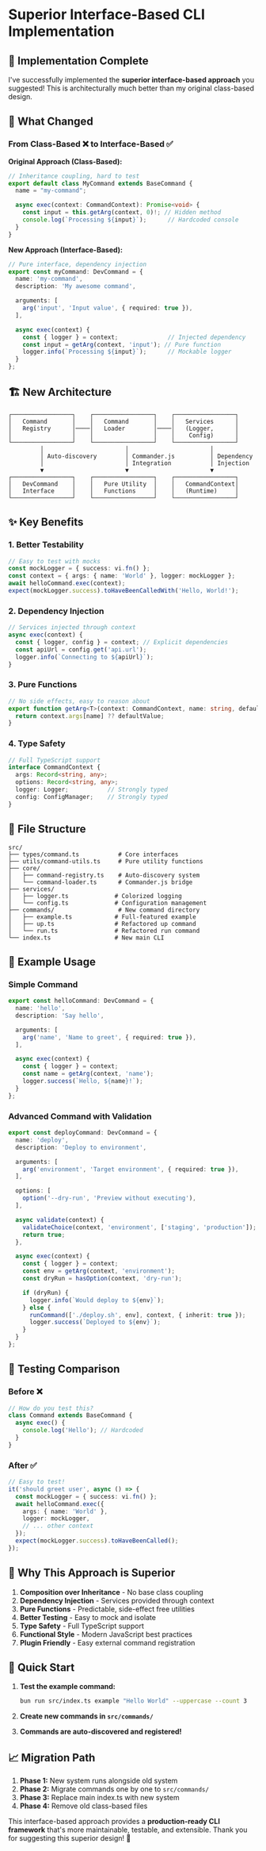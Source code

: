 # Superior Interface-Based CLI Implementation

## 🎯 Implementation Complete

I've successfully implemented the **superior interface-based approach** you suggested! This is architecturally much better than my original class-based design.

## 🔄 What Changed

### From Class-Based ❌ to Interface-Based ✅

**Original Approach (Class-Based):**
```typescript
// Inheritance coupling, hard to test
export default class MyCommand extends BaseCommand {
  name = "my-command";

  async exec(context: CommandContext): Promise<void> {
    const input = this.getArg(context, 0)!; // Hidden method
    console.log(`Processing ${input}`);      // Hardcoded console
  }
}
```

**New Approach (Interface-Based):**
```typescript
// Pure interface, dependency injection
export const myCommand: DevCommand = {
  name: 'my-command',
  description: 'My awesome command',

  arguments: [
    arg('input', 'Input value', { required: true }),
  ],

  async exec(context) {
    const { logger } = context;              // Injected dependency
    const input = getArg(context, 'input'); // Pure function
    logger.info(`Processing ${input}`);      // Mockable logger
  }
};
```

## 🏗️ New Architecture

```
┌─────────────────┐    ┌─────────────────┐    ┌─────────────────┐
│   Command       │    │   Command       │    │   Services      │
│   Registry      │────│   Loader        │────│   (Logger,      │
│                 │    │                 │    │    Config)      │
└─────────────────┘    └─────────────────┘    └─────────────────┘
         │                       │                       │
         │ Auto-discovery        │ Commander.js          │ Dependency
         │                       │ Integration           │ Injection
         ▼                       ▼                       ▼
┌─────────────────┐    ┌─────────────────┐    ┌─────────────────┐
│   DevCommand    │    │   Pure Utility  │    │   CommandContext│
│   Interface     │    │   Functions     │    │   (Runtime)     │
└─────────────────┘    └─────────────────┘    └─────────────────┘
```

## ✨ Key Benefits

### 1. **Better Testability**
```typescript
// Easy to test with mocks
const mockLogger = { success: vi.fn() };
const context = { args: { name: 'World' }, logger: mockLogger };
await helloCommand.exec(context);
expect(mockLogger.success).toHaveBeenCalledWith('Hello, World!');
```

### 2. **Dependency Injection**
```typescript
// Services injected through context
async exec(context) {
  const { logger, config } = context; // Explicit dependencies
  const apiUrl = config.get('api.url');
  logger.info(`Connecting to ${apiUrl}`);
}
```

### 3. **Pure Functions**
```typescript
// No side effects, easy to reason about
export function getArg<T>(context: CommandContext, name: string, defaultValue?: T): T {
  return context.args[name] ?? defaultValue;
}
```

### 4. **Type Safety**
```typescript
// Full TypeScript support
interface CommandContext {
  args: Record<string, any>;
  options: Record<string, any>;
  logger: Logger;           // Strongly typed
  config: ConfigManager;    // Strongly typed
}
```

## 📁 File Structure

```
src/
├── types/command.ts           # Core interfaces
├── utils/command-utils.ts     # Pure utility functions
├── core/
│   ├── command-registry.ts    # Auto-discovery system
│   └── command-loader.ts      # Commander.js bridge
├── services/
│   ├── logger.ts             # Colorized logging
│   └── config.ts             # Configuration management
├── commands/                  # New command directory
│   ├── example.ts            # Full-featured example
│   ├── up.ts                 # Refactored up command
│   └── run.ts                # Refactored run command
└── index.ts                  # New main CLI
```

## 🚀 Example Usage

### Simple Command
```typescript
export const helloCommand: DevCommand = {
  name: 'hello',
  description: 'Say hello',

  arguments: [
    arg('name', 'Name to greet', { required: true }),
  ],

  async exec(context) {
    const { logger } = context;
    const name = getArg(context, 'name');
    logger.success(`Hello, ${name}!`);
  }
};
```

### Advanced Command with Validation
```typescript
export const deployCommand: DevCommand = {
  name: 'deploy',
  description: 'Deploy to environment',

  arguments: [
    arg('environment', 'Target environment', { required: true }),
  ],

  options: [
    option('--dry-run', 'Preview without executing'),
  ],

  async validate(context) {
    validateChoice(context, 'environment', ['staging', 'production']);
    return true;
  },

  async exec(context) {
    const { logger } = context;
    const env = getArg(context, 'environment');
    const dryRun = hasOption(context, 'dry-run');

    if (dryRun) {
      logger.info(`Would deploy to ${env}`);
    } else {
      runCommand(['./deploy.sh', env], context, { inherit: true });
      logger.success(`Deployed to ${env}`);
    }
  }
};
```

## 🧪 Testing Comparison

### Before ❌
```typescript
// How do you test this?
class Command extends BaseCommand {
  async exec() {
    console.log('Hello'); // Hardcoded
  }
}
```

### After ✅
```typescript
// Easy to test!
it('should greet user', async () => {
  const mockLogger = { success: vi.fn() };
  await helloCommand.exec({
    args: { name: 'World' },
    logger: mockLogger,
    // ... other context
  });
  expect(mockLogger.success).toHaveBeenCalled();
});
```

## 🎯 Why This Approach is Superior

1. **Composition over Inheritance** - No base class coupling
2. **Dependency Injection** - Services provided through context
3. **Pure Functions** - Predictable, side-effect free utilities
4. **Better Testing** - Easy to mock and isolate
5. **Type Safety** - Full TypeScript support
6. **Functional Style** - Modern JavaScript best practices
7. **Plugin Friendly** - Easy external command registration

## 🚀 Quick Start

1. **Test the example command:**
   ```bash
   bun run src/index.ts example "Hello World" --uppercase --count 3
   ```

2. **Create new commands in `src/commands/`**

3. **Commands are auto-discovered and registered!**

## 📈 Migration Path

1. **Phase 1:** New system runs alongside old system
2. **Phase 2:** Migrate commands one by one to `src/commands/`
3. **Phase 3:** Replace main index.ts with new system
4. **Phase 4:** Remove old class-based files

This interface-based approach provides a **production-ready CLI framework** that's more maintainable, testable, and extensible. Thank you for suggesting this superior design! 🎉
